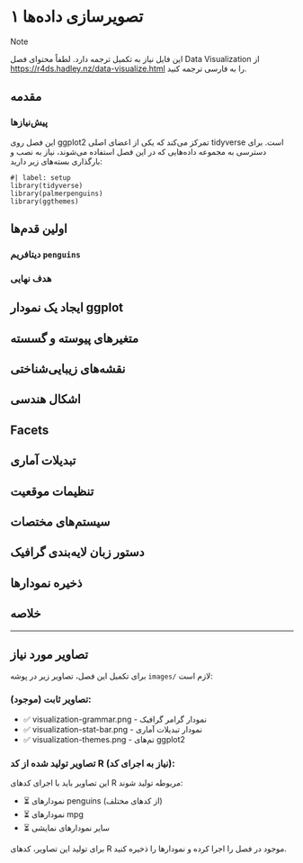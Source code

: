 # ۱ تصویرسازی داده‌ها

> [!NOTE]
> این فایل نیاز به تکمیل ترجمه دارد. لطفاً محتوای فصل Data Visualization از 
> https://r4ds.hadley.nz/data-visualize.html را به فارسی ترجمه کنید.

## مقدمه

<!-- ترجمه بخش Introduction -->

### پیش‌نیازها

این فصل روی ggplot2 تمرکز می‌کند که یکی از اعضای اصلی tidyverse است. برای دسترسی به مجموعه داده‌هایی که در این فصل استفاده می‌شوند، نیاز به نصب و بارگذاری بسته‌های زیر دارید:

```{r}
#| label: setup
library(tidyverse)
library(palmerpenguins)
library(ggthemes)
```

## اولین قدم‌ها

<!-- ترجمه بخش First Steps -->

### دیتافریم `penguins`

<!-- ترجمه بخش The penguins data frame -->

### هدف نهایی

<!-- ترجمه بخش Ultimate goal -->

## ایجاد یک نمودار ggplot

<!-- ترجمه بخش Creating a ggplot -->

## متغیرهای پیوسته و گسسته

<!-- ترجمه بخش Adding aesthetics and layers -->

## نقشه‌های زیبایی‌شناختی

<!-- ترجمه بخش Aesthetic mappings -->

## اشکال هندسی

<!-- ترجمه بخش Geometric objects -->

## Facets

<!-- ترجمه بخش Facets -->

## تبدیلات آماری

<!-- ترجمه بخش Statistical transformations -->

## تنظیمات موقعیت

<!-- ترجمه بخش Position adjustments -->

## سیستم‌های مختصات

<!-- ترجمه بخش Coordinate systems -->

## دستور زبان لایه‌بندی گرافیک

<!-- ترجمه بخش The layered grammar of graphics -->

## ذخیره نمودارها

<!-- ترجمه بخش Saving your plots -->

## خلاصه

<!-- ترجمه بخش Summary -->

---

## تصاویر مورد نیاز

برای تکمیل این فصل، تصاویر زیر در پوشه `images/` لازم است:

### تصاویر ثابت (موجود):
- ✅ visualization-grammar.png - نمودار گرامر گرافیک
- ✅ visualization-stat-bar.png - نمودار تبدیلات آماری
- ✅ visualization-themes.png - تم‌های ggplot2

### تصاویر تولید شده از کد R (نیاز به اجرای کد):
این تصاویر باید با اجرای کدهای R مربوطه تولید شوند:
- ⏳ نمودارهای penguins (از کدهای مختلف)
- ⏳ نمودارهای mpg 
- ⏳ سایر نمودارهای نمایشی

برای تولید این تصاویر، کدهای R موجود در فصل را اجرا کرده و نمودارها را ذخیره کنید.
